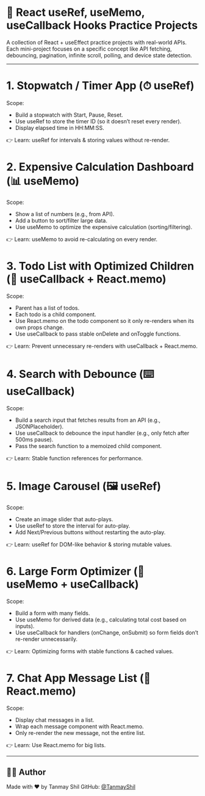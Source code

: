# 🚀 React useRef, useMemo, useCallback Hooks Practice Projects

A collection of React + useEffect practice projects with real-world APIs.
Each mini-project focuses on a specific concept like API fetching, debouncing, pagination, infinite scroll, polling, and device state detection.

---

# 1. Stopwatch / Timer App (⏱ useRef)
Scope:
 - Build a stopwatch with Start, Pause, Reset.
 - Use useRef to store the timer ID (so it doesn’t reset every render).
 - Display elapsed time in HH:MM:SS.

👉 Learn: useRef for intervals & storing values without re-render.

# 2. Expensive Calculation Dashboard (📊 useMemo)
Scope:
 - Show a list of numbers (e.g., from API).
 - Add a button to sort/filter large data.
 - Use useMemo to optimize the expensive calculation (sorting/filtering).

👉 Learn: useMemo to avoid re-calculating on every render.

# 3. Todo List with Optimized Children (📝 useCallback + React.memo)
Scope:
 - Parent has a list of todos.
 - Each todo is a child component.
 - Use React.memo on the todo component so it only re-renders when its own props change.
 - Use useCallback to pass stable onDelete and onToggle functions.

👉 Learn: Prevent unnecessary re-renders with useCallback + React.memo.

# 4. Search with Debounce (⌨️ useCallback)
Scope:
 - Build a search input that fetches results from an API (e.g., JSONPlaceholder).
 - Use useCallback to debounce the input handler (e.g., only fetch after 500ms pause).
 - Pass the search function to a memoized child component.

👉 Learn: Stable function references for performance.

# 5. Image Carousel (🖼 useRef)
Scope:
 - Create an image slider that auto-plays.
 - Use useRef to store the interval for auto-play.
 - Add Next/Previous buttons without restarting the auto-play.
   
👉 Learn: useRef for DOM-like behavior & storing mutable values.

# 6. Large Form Optimizer (📝 useMemo + useCallback)
Scope:
 - Build a form with many fields.
 - Use useMemo for derived data (e.g., calculating total cost based on inputs).
 - Use useCallback for handlers (onChange, onSubmit) so form fields don’t re-render unnecessarily.

👉 Learn: Optimizing forms with stable functions & cached values.

# 7. Chat App Message List (💬 React.memo)
Scope:
 - Display chat messages in a list.
 - Wrap each message component with React.memo.
 - Only re-render the new message, not the entire list.

👉 Learn: Use React.memo for big lists.

---

## 🙋‍♂️ Author

Made with ❤️ by Tanmay Shil
GitHub: [@TanmayShil](https://github.com/TanmayShil)
